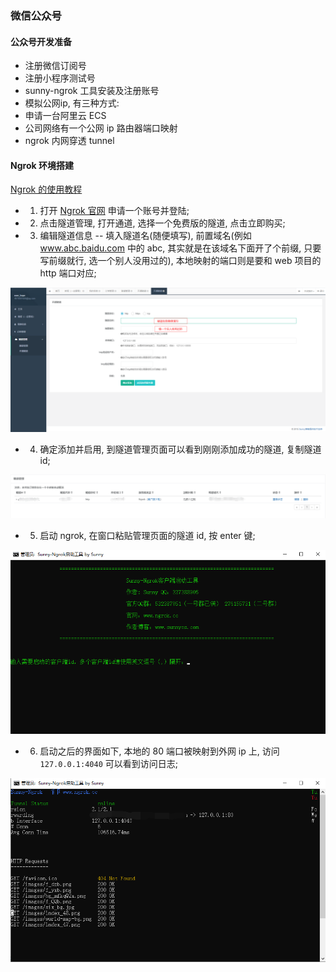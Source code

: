 
### 微信公众号

#### 公众号开发准备

- 注册微信订阅号
- 注册小程序测试号
- sunny-ngrok 工具安装及注册账号
- 模拟公网ip, 有三种方式:
 - 申请一台阿里云 ECS
 - 公司网络有一个公网 ip 路由器端口映射
 - ngrok 内网穿透 tunnel

#### Ngrok 环境搭建

[Ngrok 的使用教程](http://www.ngrok.cc/_book/start/ngrok_windows.html)

- 1. 打开 [Ngrok 官网](https://www.ngrok.cc/) 申请一个账号并登陆;
- 2. 点击隧道管理, 打开通道, 选择一个免费版的隧道, 点击立即购买;
- 3. 编辑隧道信息 -- 填入隧道名(随便填写), 前置域名(例如 www.abc.baidu.com 中的 abc, 其实就是在该域名下面开了个前缀, 只要写前缀就行, 选一个别人没用过的), 本地映射的端口则是要和 web 项目的 http 端口对应;

![ngrok](./img/ngrok.png)

- 4. 确定添加并启用, 到隧道管理页面可以看到刚刚添加成功的隧道, 复制隧道 id;

![ngrok](./img/ngrok_2.png)

- 5. 启动 ngrok, 在窗口粘贴管理页面的隧道 id, 按 enter 键;

![ngrok-start](./img/ngrok_sehll.png)

- 6. 启动之后的界面如下, 本地的 80 端口被映射到外网 ip 上, 访问 `127.0.0.1:4040` 可以看到访问日志;

![ngrok-run](./img/ngrok_run.png)




